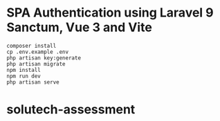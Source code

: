 # SPA Authentication using Laravel 9 Sanctum, Vue 3 and Vite

```
composer install
cp .env.example .env
php artisan key:generate
php artisan migrate
npm install
npm run dev
php artisan serve
```
# solutech-assessment
